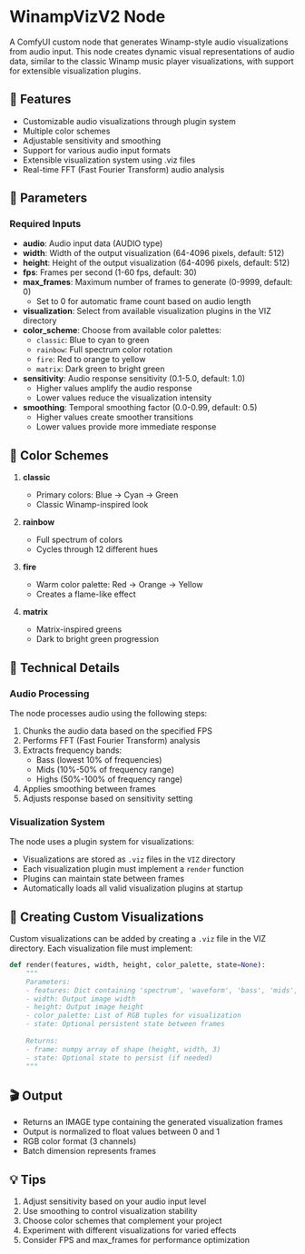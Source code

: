 # WinampVizV2 Node

A ComfyUI custom node that generates Winamp-style audio visualizations from audio input. This node creates dynamic visual representations of audio data, similar to the classic Winamp music player visualizations, with support for extensible visualization plugins.

## 🎯 Features

- Customizable audio visualizations through plugin system
- Multiple color schemes
- Adjustable sensitivity and smoothing
- Support for various audio input formats
- Extensible visualization system using .viz files
- Real-time FFT (Fast Fourier Transform) audio analysis

## 📝 Parameters

### Required Inputs

- **audio**: Audio input data (AUDIO type)
- **width**: Width of the output visualization (64-4096 pixels, default: 512)
- **height**: Height of the output visualization (64-4096 pixels, default: 512)
- **fps**: Frames per second (1-60 fps, default: 30)
- **max_frames**: Maximum number of frames to generate (0-9999, default: 0)
  - Set to 0 for automatic frame count based on audio length
- **visualization**: Select from available visualization plugins in the VIZ directory
- **color_scheme**: Choose from available color palettes:
  - `classic`: Blue to cyan to green
  - `rainbow`: Full spectrum color rotation
  - `fire`: Red to orange to yellow
  - `matrix`: Dark green to bright green
- **sensitivity**: Audio response sensitivity (0.1-5.0, default: 1.0)
  - Higher values amplify the audio response
  - Lower values reduce the visualization intensity
- **smoothing**: Temporal smoothing factor (0.0-0.99, default: 0.5)
  - Higher values create smoother transitions
  - Lower values provide more immediate response

## 🎨 Color Schemes

1. **classic**
   - Primary colors: Blue → Cyan → Green
   - Classic Winamp-inspired look

2. **rainbow**
   - Full spectrum of colors
   - Cycles through 12 different hues

3. **fire**
   - Warm color palette: Red → Orange → Yellow
   - Creates a flame-like effect

4. **matrix**
   - Matrix-inspired greens
   - Dark to bright green progression

## 🔧 Technical Details

### Audio Processing

The node processes audio using the following steps:

1. Chunks the audio data based on the specified FPS
2. Performs FFT (Fast Fourier Transform) analysis
3. Extracts frequency bands:
   - Bass (lowest 10% of frequencies)
   - Mids (10%-50% of frequency range)
   - Highs (50%-100% of frequency range)
4. Applies smoothing between frames
5. Adjusts response based on sensitivity setting

### Visualization System

The node uses a plugin system for visualizations:

- Visualizations are stored as `.viz` files in the `VIZ` directory
- Each visualization plugin must implement a `render` function
- Plugins can maintain state between frames
- Automatically loads all valid visualization plugins at startup

## 🔌 Creating Custom Visualizations

Custom visualizations can be added by creating a `.viz` file in the VIZ directory. Each visualization file must implement:

```python
def render(features, width, height, color_palette, state=None):
    """
    Parameters:
    - features: Dict containing 'spectrum', 'waveform', 'bass', 'mids', 'highs'
    - width: Output image width
    - height: Output image height
    - color_palette: List of RGB tuples for visualization
    - state: Optional persistent state between frames
    
    Returns:
    - frame: numpy array of shape (height, width, 3)
    - state: Optional state to persist (if needed)
    """
```

## 🎬 Output

- Returns an IMAGE type containing the generated visualization frames
- Output is normalized to float values between 0 and 1
- RGB color format (3 channels)
- Batch dimension represents frames

## 💡 Tips

1. Adjust sensitivity based on your audio input level
2. Use smoothing to control visualization stability
3. Choose color schemes that complement your project
4. Experiment with different visualizations for varied effects
5. Consider FPS and max_frames for performance optimization
